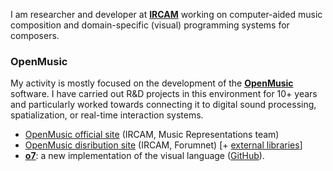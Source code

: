 

I am researcher and developer at <a href="https://www.ircam.fr/recherche/" target="_blank">**IRCAM**</a> working on computer-aided music composition and domain-specific (visual) programming systems for composers. 

### OpenMusic

My activity is mostly focused on the development of the <a href="http://repmus.ircam.fr/" target="_blank">**OpenMusic**</a> software. I have carried out R&D projects in this environment for 10+ years and particularly worked towards connecting it to digital sound processing, spatialization, or real-time interaction systems. 

* <a href="http://repmus.ircam.fr/openmusic/" target="_blank">OpenMusic official site</a> (IRCAM, Music Representations team) 
* <a href="http://forumnet.ircam.fr/shop/fr/forumnet/43-openmusic.html" target="_blank">OpenMusic disribution site</a> (IRCAM, Forumnet) [+ <a href="http://forumnet.ircam.fr/product/openmusic-libraries-en/" target="_blank">external libraries</a>]
* **<a href="https://openmusic-project.github.io/" target="_blank">o7</a>**: a new implementation of the visual language (<a href="https://github.com/openmusic-project/" target="_blank">GitHub</a>).